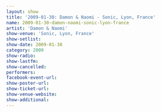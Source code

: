 ```yaml
---
layout: show
title: '2009-01-30: Damon & Naomi - Sonic, Lyon, France'
name: 2009-01-30-damon-naomi-sonic-lyon-france
artist: 'Damon & Naomi'
show-venue: 'Sonic, Lyon, France'
show-setlist: 
show-date: 2009-01-30
category: 2009
show-radio: 
show-lastfm: 
show-cancelled: 
performers: 
facebook-event-url: 
show-poster-url: 
show-ticket-url: 
show-venue-website: 
show-additional: 
---
```


